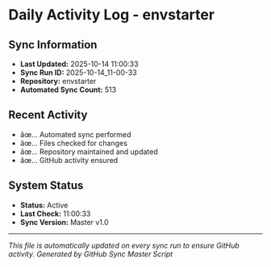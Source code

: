 ﻿# Daily Activity Log - envstarter

## Sync Information
- **Last Updated:** 2025-10-14 11:00:33
- **Sync Run ID:** 2025-10-14_11-00-33
- **Repository:** envstarter
- **Automated Sync Count:** 513

## Recent Activity
- âœ… Automated sync performed
- âœ… Files checked for changes
- âœ… Repository maintained and updated
- âœ… GitHub activity ensured

## System Status
- **Status:** Active
- **Last Check:** 11:00:33
- **Sync Version:** Master v1.0

---
*This file is automatically updated on every sync run to ensure GitHub activity.*
*Generated by GitHub Sync Master Script*

